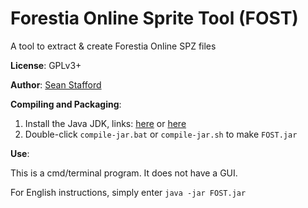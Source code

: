 # Forestia Online Sprite Tool (FOST)
A tool to extract & create Forestia Online SPZ files

__License__: GPLv3+

__Author__: [Sean Stafford](http://github.com/PyroSamurai)

__Compiling and Packaging__:

1. Install the Java JDK, links: [here](http://jdk.java.net) or [here](https://github.com/ojdkbuild/ojdkbuild)
2. Double-click `compile-jar.bat` or `compile-jar.sh` to make `FOST.jar`

__Use__:

This is a cmd/terminal program. It does not have a GUI.

For English instructions, simply enter `java -jar FOST.jar`
